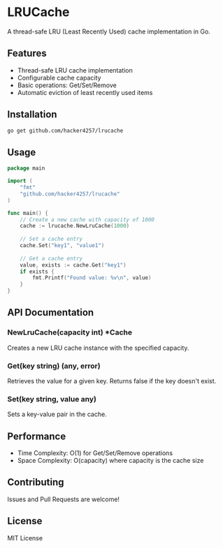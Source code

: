 # LRUCache

A thread-safe LRU (Least Recently Used) cache implementation in Go.

## Features

- Thread-safe LRU cache implementation
- Configurable cache capacity
- Basic operations: Get/Set/Remove
- Automatic eviction of least recently used items

## Installation

```bash
go get github.com/hacker4257/lrucache
```

## Usage

```go
package main

import (
    "fmt"
    "github.com/hacker4257/lrucache"
)

func main() {
    // Create a new cache with capacity of 1000
    cache := lrucache.NewLruCache(1000)
    
    // Set a cache entry
    cache.Set("key1", "value1")
    
    // Get a cache entry
    value, exists := cache.Get("key1")
    if exists {
        fmt.Printf("Found value: %v\n", value)
    }
}
```

## API Documentation

### NewLruCache(capacity int) *Cache
Creates a new LRU cache instance with the specified capacity.

### Get(key string) (any, error)
Retrieves the value for a given key. Returns false if the key doesn't exist.

### Set(key string, value any)
Sets a key-value pair in the cache.

## Performance

- Time Complexity: O(1) for Get/Set/Remove operations
- Space Complexity: O(capacity) where capacity is the cache size

## Contributing

Issues and Pull Requests are welcome!

## License

MIT License
